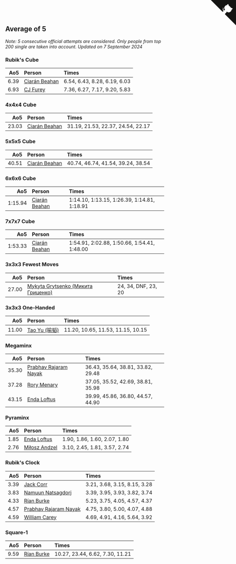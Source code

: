 ## Average of 5

*Note: 5 consecutive official attempts are considered. Only people from top 200 single are taken into account.*
*Updated on  7 September 2024*


### Rubik's Cube

| Ao5 | Person | Times |
| ---: | :--- | :--- |
| 6.39 | [Ciarán Beahan](https://www.worldcubeassociation.org/persons/2012BEAH01) | 6.54, 6.43, 8.28, 6.19, 6.03 |
| 6.93 | [CJ Furey](https://www.worldcubeassociation.org/persons/2022FURE01) | 7.36, 6.27, 7.17, 9.20, 5.83 |

### 4x4x4 Cube

| Ao5 | Person | Times |
| ---: | :--- | :--- |
| 23.03 | [Ciarán Beahan](https://www.worldcubeassociation.org/persons/2012BEAH01) | 31.19, 21.53, 22.37, 24.54, 22.17 |

### 5x5x5 Cube

| Ao5 | Person | Times |
| ---: | :--- | :--- |
| 40.51 | [Ciarán Beahan](https://www.worldcubeassociation.org/persons/2012BEAH01) | 40.74, 46.74, 41.54, 39.24, 38.54 |

### 6x6x6 Cube

| Ao5 | Person | Times |
| ---: | :--- | :--- |
| 1:15.94 | [Ciarán Beahan](https://www.worldcubeassociation.org/persons/2012BEAH01) | 1:14.10, 1:13.15, 1:26.39, 1:14.81, 1:18.91 |

### 7x7x7 Cube

| Ao5 | Person | Times |
| ---: | :--- | :--- |
| 1:53.33 | [Ciarán Beahan](https://www.worldcubeassociation.org/persons/2012BEAH01) | 1:54.91, 2:02.88, 1:50.66, 1:54.41, 1:48.00 |

### 3x3x3 Fewest Moves

| Ao5 | Person | Times |
| ---: | :--- | :--- |
| 27.00 | [Mykyta Grytsenko (Микита Гриценко)](https://www.worldcubeassociation.org/persons/2018GRYT01) | 24, 34, DNF, 23, 20 |

### 3x3x3 One-Handed

| Ao5 | Person | Times |
| ---: | :--- | :--- |
| 11.00 | [Tao Yu (喻韬)](https://www.worldcubeassociation.org/persons/2012YUTA01) | 11.20, 10.65, 11.53, 11.15, 10.15 |

### Megaminx

| Ao5 | Person | Times |
| ---: | :--- | :--- |
| 35.30 | [Prabhav Rajaram Nayak](https://www.worldcubeassociation.org/persons/2019NAYA01) | 36.43, 35.64, 38.81, 33.82, 29.48 |
| 37.28 | [Rory Menary](https://www.worldcubeassociation.org/persons/2022MENA01) | 37.05, 35.52, 42.69, 38.81, 35.98 |
| 43.15 | [Enda Loftus](https://www.worldcubeassociation.org/persons/2021LOFT01) | 39.99, 45.86, 36.80, 44.57, 44.90 |

### Pyraminx

| Ao5 | Person | Times |
| ---: | :--- | :--- |
| 1.85 | [Enda Loftus](https://www.worldcubeassociation.org/persons/2021LOFT01) | 1.90, 1.86, 1.60, 2.07, 1.80 |
| 2.76 | [Miłosz Andzel](https://www.worldcubeassociation.org/persons/2022ANDZ01) | 3.10, 2.45, 1.81, 3.57, 2.74 |

### Rubik's Clock

| Ao5 | Person | Times |
| ---: | :--- | :--- |
| 3.39 | [Jack Corr](https://www.worldcubeassociation.org/persons/2022CORR06) | 3.21, 3.68, 3.15, 8.15, 3.28 |
| 3.83 | [Namuun Natsagdorj](https://www.worldcubeassociation.org/persons/2019NATS02) | 3.39, 3.95, 3.93, 3.82, 3.74 |
| 4.33 | [Rían Burke](https://www.worldcubeassociation.org/persons/2019BURK05) | 5.23, 3.75, 4.05, 4.57, 4.37 |
| 4.57 | [Prabhav Rajaram Nayak](https://www.worldcubeassociation.org/persons/2019NAYA01) | 4.75, 3.80, 5.00, 4.07, 4.88 |
| 4.59 | [William Carey](https://www.worldcubeassociation.org/persons/2019CARE02) | 4.69, 4.91, 4.16, 5.64, 3.92 |

### Square-1

| Ao5 | Person | Times |
| ---: | :--- | :--- |
| 9.59 | [Rían Burke](https://www.worldcubeassociation.org/persons/2019BURK05) | 10.27, 23.44, 6.62, 7.30, 11.21 |


<a href="https://github.com/simonkellly/wca_statistics_ireland" class="github-corner" aria-label="View source on Github"><svg width="80" height="80" viewBox="0 0 250 250" style="fill:#151513; color:#fff; position: absolute; top: 0; border: 0; right: 0;" aria-hidden="true"><path d="M0,0 L115,115 L130,115 L142,142 L250,250 L250,0 Z"></path><path d="M128.3,109.0 C113.8,99.7 119.0,89.6 119.0,89.6 C122.0,82.7 120.5,78.6 120.5,78.6 C119.2,72.0 123.4,76.3 123.4,76.3 C127.3,80.9 125.5,87.3 125.5,87.3 C122.9,97.6 130.6,101.9 134.4,103.2" fill="currentColor" style="transform-origin: 130px 106px;" class="octo-arm"></path><path d="M115.0,115.0 C114.9,115.1 118.7,116.5 119.8,115.4 L133.7,101.6 C136.9,99.2 139.9,98.4 142.2,98.6 C133.8,88.0 127.5,74.4 143.8,58.0 C148.5,53.4 154.0,51.2 159.7,51.0 C160.3,49.4 163.2,43.6 171.4,40.1 C171.4,40.1 176.1,42.5 178.8,56.2 C183.1,58.6 187.2,61.8 190.9,65.4 C194.5,69.0 197.7,73.2 200.1,77.6 C213.8,80.2 216.3,84.9 216.3,84.9 C212.7,93.1 206.9,96.0 205.4,96.6 C205.1,102.4 203.0,107.8 198.3,112.5 C181.9,128.9 168.3,122.5 157.7,114.1 C157.9,116.9 156.7,120.9 152.7,124.9 L141.0,136.5 C139.8,137.7 141.6,141.9 141.8,141.8 Z" fill="currentColor" class="octo-body"></path></svg></a><style>.github-corner:hover .octo-arm{animation:octocat-wave 560ms ease-in-out}@keyframes octocat-wave{0%,100%{transform:rotate(0)}20%,60%{transform:rotate(-25deg)}40%,80%{transform:rotate(10deg)}}@media (max-width:500px){.github-corner:hover .octo-arm{animation:none}.github-corner .octo-arm{animation:octocat-wave 560ms ease-in-out}}</style>
